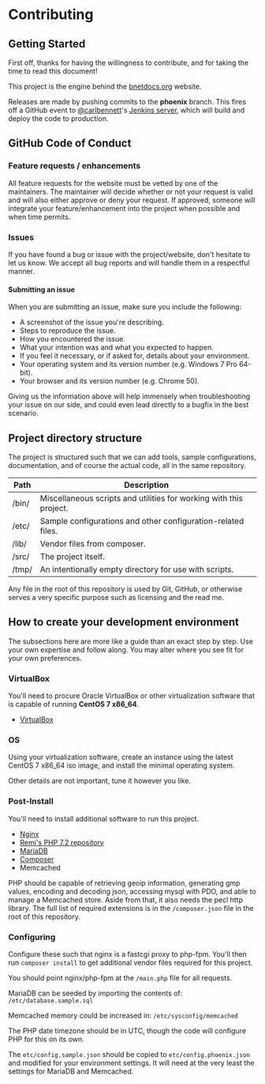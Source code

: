 # Contributing
## Getting Started
First off, thanks for having the willingness to contribute, and for taking the
time to read this document!

This project is the engine behind the [bnetdocs.org](https://bnetdocs.org)
website.

Releases are made by pushing commits to the **phoenix** branch. This fires off
a GitHub event to [@carlbennett](https://github.com/carlbennett)'s [Jenkins
server](https://jenkins.carlbennett.me/), which will build and deploy the code
to production.

## GitHub Code of Conduct
### Feature requests / enhancements
All feature requests for the website must be vetted by one of the maintainers.
The maintainer will decide whether or not your request is valid and will also
either approve or deny your request. If approved, someone will integrate your
feature/enhancement into the project when possible and when time permits.

### Issues
If you have found a bug or issue with the project/website, don't hesitate to
let us know. We accept all bug reports and will handle them in a respectful
manner.

#### Submitting an issue
When you are submitting an issue, make sure you include the following:

- A screenshot of the issue you're describing.
- Steps to reproduce the issue.
- How you encountered the issue.
- What your intention was and what you expected to happen.
- If you feel it necessary, or if asked for, details about your environment.
 - Your operating system and its version number (e.g. Windows 7 Pro 64-bit).
 - Your browser and its version number (e.g. Chrome 50).

Giving us the information above will help immensely when troubleshooting your
issue on our side, and could even lead directly to a bugfix in the best
scenario.

## Project directory structure
The project is structured such that we can add tools, sample configurations,
documentation, and of course the actual code, all in the same repository.

| Path  | Description                                                         |
|-------|---------------------------------------------------------------------|
| /bin/ | Miscellaneous scripts and utilities for working with this project.  |
| /etc/ | Sample configurations and other configuration-related files.        |
| /lib/ | Vendor files from composer.                                         |
| /src/ | The project itself.                                                 |
| /tmp/ | An intentionally empty directory for use with scripts.              |

Any file in the root of this repository is used by Git, GitHub, or otherwise
serves a very specific purpose such as licensing and the read me.

## How to create your development environment
The subsections here are more like a guide than an exact step by step. Use your
own expertise and follow along. You may alter where you see fit for your own
preferences.

### VirtualBox
You'll need to procure Oracle VirtualBox or other virtualization software
that is capable of running **CentOS 7 x86\_64**.

- [VirtualBox](https://www.virtualbox.org/)

### OS
Using your virtualization software, create an instance using the latest CentOS 7
x86\_64 iso image, and install the minimal operating system.

Other details are not important, tune it however you like.

### Post-Install
You'll need to install additional software to run this project.

- [Nginx](https://www.nginx.com/resources/wiki/start/topics/tutorials/install/)
- [Remi's PHP 7.2 repository](https://blog.remirepo.net/post/2017/12/04/Install-PHP-7.2-on-CentOS-RHEL-or-Fedora)
- [MariaDB](https://mariadb.com/kb/en/library/yum/)
- [Composer](https://getcomposer.org/)
- Memcached

PHP should be capable of retrieving geoip information, generating gmp values,
encoding and decoding json, accessing mysql with PDO, and able to manage a
Memcached store. Aside from that, it also needs the pecl http library. The full
list of required extensions is in the `/composer.json` file in the root of this
repository.

### Configuring
Configure these such that nginx is a fastcgi proxy to php-fpm. You'll then run
`composer install` to get additional vendor files required for this project.

You should point nginx/php-fpm at the `/main.php` file for all requests.

MariaDB can be seeded by importing the contents of: `/etc/database.sample.sql`

Memcached memory could be increased in: `/etc/sysconfig/memcached`

The PHP date timezone should be in UTC, though the code will configure PHP for
this on its own.

The `etc/config.sample.json` should be copied to `etc/config.phoenix.json` and
modified for your environment settings. It will need at the very least the
settings for MariaDB and Memcached.
